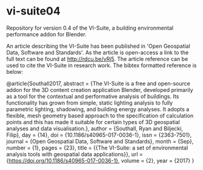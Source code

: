 # vi-suite04
Repository for version 0.4 of the VI-Suite, a building environmental performance addon for Blender.

An article describing the VI-Suite has been published in 'Open Geospatial Data, Software and Standards'. As the article is open-access a link to the full text can be found at http://rdcu.be/vRj5. The article reference can be used to cite the VI-Suite in research work. The bibtex formatted reference is below:

@article{Southall2017,
abstract = {The VI-Suite is a free and open-source addon for the 3D content creation application Blender, developed primarily as a tool for the contextual and performative analysis of buildings. Its functionality has grown from simple, static lighting analysis to fully parametric lighting, shadowing, and building energy analyses. It adopts a flexible, mesh geometry based approach to the specification of calculation points and this has made it suitable for certain types of 3D geospatial analyses and data visualisation.},
author = {Southall, Ryan and Biljecki, Filip},
day = {14},
doi = {10.1186/s40965-017-0036-1},
issn = {2363-7501},
journal = {Open Geospatial Data, Software and Standards},
month = {Sep},
number = {1},
pages = {23},
title = {{The VI-Suite: a set of environmental analysis tools with geospatial data applications}},
url = {https://doi.org/10.1186/s40965-017-0036-1},
volume = {2},
year = {2017}
}
